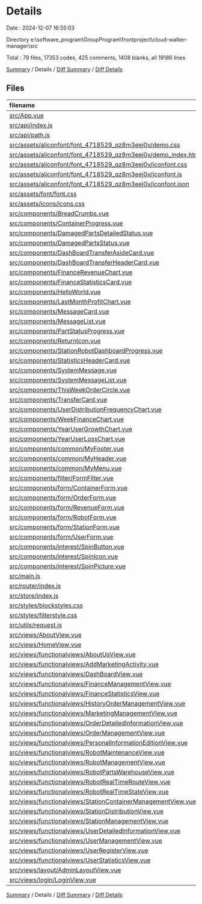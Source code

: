 # Details

Date : 2024-12-07 16:55:03

Directory e:\\software_program\\GroupProgram\\frontproject\\cloud-walker-manager\\src

Total : 79 files,  17353 codes, 425 comments, 1408 blanks, all 19186 lines

[Summary](results.md) / Details / [Diff Summary](diff.md) / [Diff Details](diff-details.md)

## Files
| filename | language | code | comment | blank | total |
| :--- | :--- | ---: | ---: | ---: | ---: |
| [src/App.vue](/src/App.vue) | Vue | 89 | 1 | 9 | 99 |
| [src/api/index.js](/src/api/index.js) | JavaScript | 509 | 20 | 25 | 554 |
| [src/api/path.js](/src/api/path.js) | JavaScript | 57 | 11 | 5 | 73 |
| [src/assets/aliconfont/font_4718529_qz8m3eej0v/demo.css](/src/assets/aliconfont/font_4718529_qz8m3eej0v/demo.css) | CSS | 435 | 19 | 86 | 540 |
| [src/assets/aliconfont/font_4718529_qz8m3eej0v/demo_index.html](/src/assets/aliconfont/font_4718529_qz8m3eej0v/demo_index.html) | HTML | 4,311 | 2 | 637 | 4,950 |
| [src/assets/aliconfont/font_4718529_qz8m3eej0v/iconfont.css](/src/assets/aliconfont/font_4718529_qz8m3eej0v/iconfont.css) | CSS | 634 | 0 | 210 | 844 |
| [src/assets/aliconfont/font_4718529_qz8m3eej0v/iconfont.js](/src/assets/aliconfont/font_4718529_qz8m3eej0v/iconfont.js) | JavaScript | 1 | 0 | 0 | 1 |
| [src/assets/aliconfont/font_4718529_qz8m3eej0v/iconfont.json](/src/assets/aliconfont/font_4718529_qz8m3eej0v/iconfont.json) | JSON | 1,458 | 0 | 1 | 1,459 |
| [src/assets/font/font.css](/src/assets/font/font.css) | CSS | 8 | 0 | 0 | 8 |
| [src/assets/icons/icons.css](/src/assets/icons/icons.css) | CSS | 1 | 0 | 1 | 2 |
| [src/components/BreadCrumbs.vue](/src/components/BreadCrumbs.vue) | Vue | 41 | 0 | 4 | 45 |
| [src/components/ContainerProgress.vue](/src/components/ContainerProgress.vue) | Vue | 35 | 1 | 3 | 39 |
| [src/components/DamagedPartsDetailedStatus.vue](/src/components/DamagedPartsDetailedStatus.vue) | Vue | 92 | 2 | 4 | 98 |
| [src/components/DamagedPartsStatus.vue](/src/components/DamagedPartsStatus.vue) | Vue | 101 | 2 | 5 | 108 |
| [src/components/DashBoardTransferAsideCard.vue](/src/components/DashBoardTransferAsideCard.vue) | Vue | 104 | 0 | 11 | 115 |
| [src/components/DashBoardTransferHeaderCard.vue](/src/components/DashBoardTransferHeaderCard.vue) | Vue | 89 | 0 | 9 | 98 |
| [src/components/FinanceRevenueChart.vue](/src/components/FinanceRevenueChart.vue) | Vue | 107 | 2 | 5 | 114 |
| [src/components/FinanceStatisticsCard.vue](/src/components/FinanceStatisticsCard.vue) | Vue | 88 | 0 | 9 | 97 |
| [src/components/HelloWorld.vue](/src/components/HelloWorld.vue) | Vue | 28 | 1 | 4 | 33 |
| [src/components/LastMonthProfitChart.vue](/src/components/LastMonthProfitChart.vue) | Vue | 146 | 6 | 6 | 158 |
| [src/components/MessageCard.vue](/src/components/MessageCard.vue) | Vue | 149 | 7 | 10 | 166 |
| [src/components/MessageList.vue](/src/components/MessageList.vue) | Vue | 104 | 2 | 4 | 110 |
| [src/components/PartStatusProgress.vue](/src/components/PartStatusProgress.vue) | Vue | 28 | 0 | 2 | 30 |
| [src/components/ReturnIcon.vue](/src/components/ReturnIcon.vue) | Vue | 45 | 0 | 1 | 46 |
| [src/components/StationRobotDashboardProgress.vue](/src/components/StationRobotDashboardProgress.vue) | Vue | 34 | 2 | 5 | 41 |
| [src/components/StatisticsHeaderCard.vue](/src/components/StatisticsHeaderCard.vue) | Vue | 89 | 0 | 9 | 98 |
| [src/components/SystemMessage.vue](/src/components/SystemMessage.vue) | Vue | 20 | 0 | 3 | 23 |
| [src/components/SystemMessageList.vue](/src/components/SystemMessageList.vue) | Vue | 20 | 0 | 3 | 23 |
| [src/components/ThisWeekOrderCircle.vue](/src/components/ThisWeekOrderCircle.vue) | Vue | 158 | 3 | 6 | 167 |
| [src/components/TransferCard.vue](/src/components/TransferCard.vue) | Vue | 127 | 0 | 17 | 144 |
| [src/components/UserDistributionFrequencyChart.vue](/src/components/UserDistributionFrequencyChart.vue) | Vue | 138 | 1 | 5 | 144 |
| [src/components/WeekFinanceChart.vue](/src/components/WeekFinanceChart.vue) | Vue | 124 | 2 | 5 | 131 |
| [src/components/YearUserGrowthChart.vue](/src/components/YearUserGrowthChart.vue) | Vue | 118 | 2 | 4 | 124 |
| [src/components/YearUserLossChart.vue](/src/components/YearUserLossChart.vue) | Vue | 94 | 2 | 4 | 100 |
| [src/components/common/MyFooter.vue](/src/components/common/MyFooter.vue) | Vue | 23 | 0 | 2 | 25 |
| [src/components/common/MyHeader.vue](/src/components/common/MyHeader.vue) | Vue | 35 | 0 | 1 | 36 |
| [src/components/common/MyMenu.vue](/src/components/common/MyMenu.vue) | Vue | 88 | 1 | 1 | 90 |
| [src/components/filter/FormFilter.vue](/src/components/filter/FormFilter.vue) | Vue | 83 | 0 | 0 | 83 |
| [src/components/form/ContainerForm.vue](/src/components/form/ContainerForm.vue) | Vue | 0 | 0 | 1 | 1 |
| [src/components/form/OrderForm.vue](/src/components/form/OrderForm.vue) | Vue | 0 | 0 | 1 | 1 |
| [src/components/form/RevenueForm.vue](/src/components/form/RevenueForm.vue) | Vue | 0 | 0 | 1 | 1 |
| [src/components/form/RobotForm.vue](/src/components/form/RobotForm.vue) | Vue | 0 | 0 | 1 | 1 |
| [src/components/form/StationForm.vue](/src/components/form/StationForm.vue) | Vue | 0 | 0 | 1 | 1 |
| [src/components/form/UserForm.vue](/src/components/form/UserForm.vue) | Vue | 79 | 1 | 9 | 89 |
| [src/components/interest/SpinButton.vue](/src/components/interest/SpinButton.vue) | Vue | 74 | 0 | 4 | 78 |
| [src/components/interest/SpinIcon.vue](/src/components/interest/SpinIcon.vue) | Vue | 0 | 0 | 1 | 1 |
| [src/components/interest/SpinPicture.vue](/src/components/interest/SpinPicture.vue) | Vue | 230 | 0 | 27 | 257 |
| [src/main.js](/src/main.js) | JavaScript | 35 | 11 | 8 | 54 |
| [src/router/index.js](/src/router/index.js) | JavaScript | 184 | 5 | 4 | 193 |
| [src/store/index.js](/src/store/index.js) | JavaScript | 13 | 0 | 2 | 15 |
| [src/styles/blockstyles.css](/src/styles/blockstyles.css) | CSS | 239 | 8 | 7 | 254 |
| [src/styles/filterstyle.css](/src/styles/filterstyle.css) | CSS | 74 | 0 | 0 | 74 |
| [src/utils/request.js](/src/utils/request.js) | JavaScript | 39 | 3 | 4 | 46 |
| [src/views/AboutView.vue](/src/views/AboutView.vue) | Vue | 82 | 2 | 6 | 90 |
| [src/views/HomeView.vue](/src/views/HomeView.vue) | Vue | 82 | 0 | 0 | 82 |
| [src/views/functionalviews/AboutUsView.vue](/src/views/functionalviews/AboutUsView.vue) | Vue | 21 | 0 | 2 | 23 |
| [src/views/functionalviews/AddMarketingActivity.vue](/src/views/functionalviews/AddMarketingActivity.vue) | Vue | 439 | 28 | 26 | 493 |
| [src/views/functionalviews/DashBoardView.vue](/src/views/functionalviews/DashBoardView.vue) | Vue | 203 | 4 | 4 | 211 |
| [src/views/functionalviews/FinanceManagementView.vue](/src/views/functionalviews/FinanceManagementView.vue) | Vue | 188 | 9 | 5 | 202 |
| [src/views/functionalviews/FinanceStatisticsView.vue](/src/views/functionalviews/FinanceStatisticsView.vue) | Vue | 141 | 0 | 3 | 144 |
| [src/views/functionalviews/HistoryOrderManagementView.vue](/src/views/functionalviews/HistoryOrderManagementView.vue) | Vue | 185 | 10 | 6 | 201 |
| [src/views/functionalviews/MarketingManagementVIew.vue](/src/views/functionalviews/MarketingManagementVIew.vue) | Vue | 407 | 6 | 17 | 430 |
| [src/views/functionalviews/OrderDetailedInformationView.vue](/src/views/functionalviews/OrderDetailedInformationView.vue) | Vue | 21 | 0 | 2 | 23 |
| [src/views/functionalviews/OrderManagementView.vue](/src/views/functionalviews/OrderManagementView.vue) | Vue | 181 | 10 | 5 | 196 |
| [src/views/functionalviews/PersonalInformationEditionView.vue](/src/views/functionalviews/PersonalInformationEditionView.vue) | Vue | 634 | 38 | 40 | 712 |
| [src/views/functionalviews/RobotMaintenanceView.vue](/src/views/functionalviews/RobotMaintenanceView.vue) | Vue | 266 | 5 | 2 | 273 |
| [src/views/functionalviews/RobotManagementView.vue](/src/views/functionalviews/RobotManagementView.vue) | Vue | 248 | 25 | 6 | 279 |
| [src/views/functionalviews/RobotPartsWarehouseView.vue](/src/views/functionalviews/RobotPartsWarehouseView.vue) | Vue | 668 | 25 | 32 | 725 |
| [src/views/functionalviews/RobotRealTimeRouteView.vue](/src/views/functionalviews/RobotRealTimeRouteView.vue) | Vue | 57 | 0 | 2 | 59 |
| [src/views/functionalviews/RobotRealTimeStateView.vue](/src/views/functionalviews/RobotRealTimeStateView.vue) | Vue | 268 | 7 | 13 | 288 |
| [src/views/functionalviews/StationContainerManagementView.vue](/src/views/functionalviews/StationContainerManagementView.vue) | Vue | 617 | 13 | 11 | 641 |
| [src/views/functionalviews/StationDistributionView.vue](/src/views/functionalviews/StationDistributionView.vue) | Vue | 345 | 41 | 7 | 393 |
| [src/views/functionalviews/StationManagementView.vue](/src/views/functionalviews/StationManagementView.vue) | Vue | 225 | 15 | 6 | 246 |
| [src/views/functionalviews/UserDetailedInformationView.vue](/src/views/functionalviews/UserDetailedInformationView.vue) | Vue | 457 | 28 | 4 | 489 |
| [src/views/functionalviews/UserManagementView.vue](/src/views/functionalviews/UserManagementView.vue) | Vue | 271 | 23 | 5 | 299 |
| [src/views/functionalviews/UserRegisterView.vue](/src/views/functionalviews/UserRegisterView.vue) | Vue | 21 | 0 | 2 | 23 |
| [src/views/functionalviews/UserStatisticsView.vue](/src/views/functionalviews/UserStatisticsView.vue) | Vue | 121 | 0 | 1 | 122 |
| [src/views/layout/AdminLayoutView.vue](/src/views/layout/AdminLayoutView.vue) | Vue | 234 | 9 | 7 | 250 |
| [src/views/login/LoginView.vue](/src/views/login/LoginView.vue) | Vue | 193 | 10 | 7 | 210 |

[Summary](results.md) / Details / [Diff Summary](diff.md) / [Diff Details](diff-details.md)